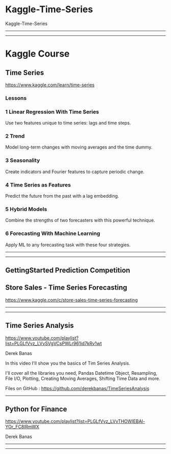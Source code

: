 # Kaggle-Time-Series
Kaggle-Time-Series



-------
-------

# Kaggle Course

## Time Series
https://www.kaggle.com/learn/time-series

### Lessons

### 1 Linear Regression With Time Series
Use two features unique to time series: lags and time steps.

### 2 Trend
Model long-term changes with moving averages and the time dummy.

### 3 Seasonality
Create indicators and Fourier features to capture periodic change.

### 4 Time Series as Features
Predict the future from the past with a lag embedding.

### 5 Hybrid Models
Combine the strengths of two forecasters with this powerful technique.

### 6 Forecasting With Machine Learning
Apply ML to any forecasting task with these four strategies.


-------
-------

## GettingStarted Prediction Competition

## Store Sales - Time Series Forecasting
https://www.kaggle.com/c/store-sales-time-series-forecasting




-------
-------


## Time Series Analysis
https://www.youtube.com/playlist?list=PLGLfVvz_LVvSVgVCsPWLr961id7kRv1wt

Derek Banas

In this video I'll show you the basics of Tim Series Analysis. 

I'll cover all the libraries you need, Pandas Datetime Object, Resampling, File I/O, Plotting, Creating Moving Averages, Shifting Time Data and more. 

Files on GitHub : https://github.com/derekbanas/TimeSeriesAnalysis

-------

## Python for Finance
https://www.youtube.com/playlist?list=PLGLfVvz_LVvTHOWIEBAl-YOr_FC8lRmWX

Derek Banas


-------
-------

